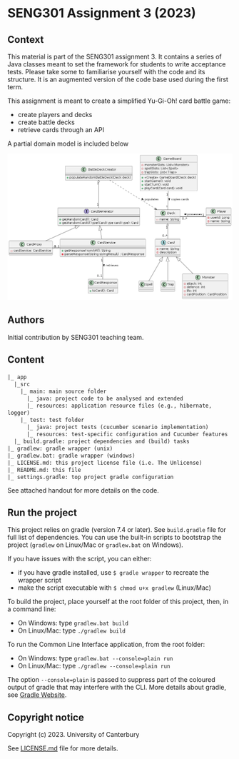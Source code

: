 # SENG301 Assignment 3 (2023)

## Context

This material is part of the SENG301 assignment 3. It contains a series of Java
classes meant to set the framework for students to write acceptance tests. Please 
take some to familiarise yourself with the code and its structure. It is an augmented 
version of the code base used during the first term.

This assignment is meant to create a simplified Yu-Gi-Oh! card battle game:

- create players and decks
- create battle decks
- retrieve cards through an API

A partial domain model is included below

![Card Battler App](diagrams/yugioh-domain.png)

## Authors

Initial contribution by SENG301 teaching team.

## Content

```
|_ app
  |_src
    |_ main: main source folder
      |_ java: project code to be analysed and extended
      |_ resources: application resource files (e.g., hibernate, logger)
    |_ test: test folder
      |_ java: project tests (cucumber scenario implementation)
      |_ resources: test-specific configuration and Cucumber features
  |_ build.gradle: project dependencies and (build) tasks
|_ gradlew: gradle wrapper (unix)
|_ gradlew.bat: gradle wrapper (windows)
|_ LICENSE.md: this project license file (i.e. The Unlicense)
|_ README.md: this file
|_ settings.gradle: top project gradle configuration

```

See attached handout for more details on the code.

## Run the project

This project relies on gradle (version 7.4 or later). See `build.gradle` file for
full list of dependencies. You can use the built-in scripts to bootstrap the
project (`gradlew` on Linux/Mac or `gradlew.bat` on Windows).

If you have issues with the script, you can either:

- if you have gradle installed, use `$ gradle wrapper` to recreate the wrapper script
- make the script executable with `$ chmod u+x gradlew` (Linux/Mac)

To build the project, place yourself at the root folder of this project, then,
in a command line:

- On Windows: type `gradlew.bat build`
- On Linux/Mac: type `./gradlew build`

To run the Common Line Interface application, from the root folder:

- On Windows: type `gradlew.bat --console=plain run`
- On Linux/Mac: type `./gradlew --console=plain run`

The option `--console=plain` is passed to suppress part of the coloured output
of gradle that may interfere with the CLI. More details about gradle, see
[Gradle Website](https://gradle.org/).

## Copyright notice

Copyright (c) 2023. University of Canterbury

See [LICENSE.md](./LICENSE.md) file for more details.
